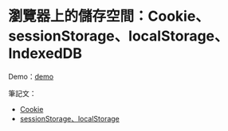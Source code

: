 # 瀏覽器上的儲存空間：Cookie、sessionStorage、localStorage、IndexedDB

Demo：[demo](https://letswritetw.github.io/letswrite-client-storage/)

筆記文：

- [Cookie](https://www.letswrite.tw/client-storage-cookie/)
- [sessionStorage、localStorage](https://www.letswrite.tw/client-storage-local/)